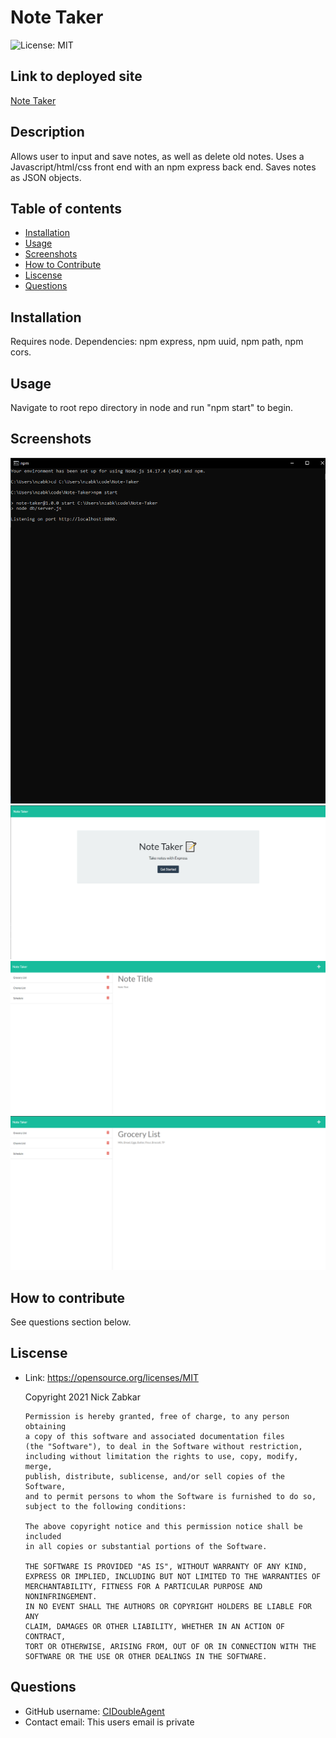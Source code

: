   # Note Taker
  ![License: MIT](https://img.shields.io/badge/License-MIT-yellow.svg)
  ## Link to deployed site
  [Note Taker](https://lit-fortress-73592.herokuapp.com/notes)
  ## Description
  Allows user to input and save notes, as well as delete old notes. Uses a Javascript/html/css front end with an npm express back end. Saves notes as JSON objects. 
  ## Table of contents
  * [Installation](#installation)
  * [Usage](#usage)
  * [Screenshots](#screenshots)
  * [How to Contribute](#how-to-contribute)
  * [Liscense](#liscense)
  * [Questions](#questions)
  ## Installation
  Requires node. Dependencies: npm express, npm uuid, npm path, npm cors.
  ## Usage
  Navigate to root repo directory in node and run "npm start" to begin.
  ## Screenshots
  ![Note_Taker_1](https://github.com/CIDoubleAgent/Note-Taker/blob/main/images/Note_Taker_1.png?raw=true)
  ![Note_Taker_2](https://github.com/CIDoubleAgent/Note-Taker/blob/main/images/Note_Taker_2.png?raw=true)
  ![Note_Taker_3](https://github.com/CIDoubleAgent/Note-Taker/blob/main/images/Note_Taker_3.png?raw=true)
  ![Note_Taker_4](https://github.com/CIDoubleAgent/Note-Taker/blob/main/images/Note_Taker_4.png?raw=true)
  ## How to contribute
  See questions section below.
  ## Liscense
  * Link: https://opensource.org/licenses/MIT  

      Copyright 2021 Nick Zabkar

        Permission is hereby granted, free of charge, to any person obtaining 
        a copy of this software and associated documentation files 
        (the "Software"), to deal in the Software without restriction, 
        including without limitation the rights to use, copy, modify, merge, 
        publish, distribute, sublicense, and/or sell copies of the Software, 
        and to permit persons to whom the Software is furnished to do so, 
        subject to the following conditions:

        The above copyright notice and this permission notice shall be included 
        in all copies or substantial portions of the Software.

        THE SOFTWARE IS PROVIDED "AS IS", WITHOUT WARRANTY OF ANY KIND, 
        EXPRESS OR IMPLIED, INCLUDING BUT NOT LIMITED TO THE WARRANTIES OF 
        MERCHANTABILITY, FITNESS FOR A PARTICULAR PURPOSE AND NONINFRINGEMENT. 
        IN NO EVENT SHALL THE AUTHORS OR COPYRIGHT HOLDERS BE LIABLE FOR ANY 
        CLAIM, DAMAGES OR OTHER LIABILITY, WHETHER IN AN ACTION OF CONTRACT, 
        TORT OR OTHERWISE, ARISING FROM, OUT OF OR IN CONNECTION WITH THE 
        SOFTWARE OR THE USE OR OTHER DEALINGS IN THE SOFTWARE.
  ## Questions
  * GitHub username: [CIDoubleAgent](https://github.com/CIDoubleAgent)
  * Contact email: 
  This  users email is private
